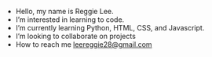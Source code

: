 - Hello, my name is Reggie Lee.
- I’m interested in learning to code.
- I’m currently learning Python, HTML, CSS, and Javascript.
- I’m looking to collaborate on projects
- How to reach me leereggie28@gmail.com

<!---
Rlee-94/Rlee-94 is a ✨ special ✨ repository because its `README.md` (this file) appears on your GitHub profile.
You can click the Preview link to take a look at your changes.
--->
